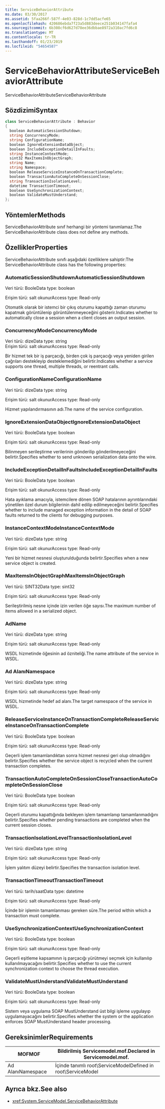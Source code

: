 ```yaml
---
title: ServiceBehaviorAttribute
ms.date: 03/30/2017
ms.assetid: 5faa266f-587f-4e03-828d-1c7dd5acfe65
ms.openlocfilehash: 420686ebda7f23a5d883deece251b034147fafa4
ms.sourcegitcommit: 6b308cf6d627d78ee36dbbae8972a310ac7fd6c8
ms.translationtype: MT
ms.contentlocale: tr-TR
ms.lasthandoff: 01/23/2019
ms.locfileid: "54654587"
---
```

# <a name="servicebehaviorattribute"></a><span data-ttu-id="6f1be-102">ServiceBehaviorAttribute</span><span class="sxs-lookup"><span data-stu-id="6f1be-102">ServiceBehaviorAttribute</span></span>
<span data-ttu-id="6f1be-103">ServiceBehaviorAttribute</span><span class="sxs-lookup"><span data-stu-id="6f1be-103">ServiceBehaviorAttribute</span></span>  
  
## <a name="syntax"></a><span data-ttu-id="6f1be-104">Sözdizimi</span><span class="sxs-lookup"><span data-stu-id="6f1be-104">Syntax</span></span>  
  
```csharp
class ServiceBehaviorAttribute : Behavior  
{  
  boolean AutomaticSessionShutdown;  
  string ConcurrencyMode;  
  string ConfigurationName;  
  boolean IgnoreExtensionDataObject;  
  boolean IncludeExceptionDetailInFaults;  
  string InstanceContextMode;  
  sint32 MaxItemsInObjectGraph;  
  string Name;  
  string Namespace;  
  boolean ReleaseServiceInstanceOnTransactionComplete;  
  boolean TransactionAutoCompleteOnSessionClose;  
  string TransactionIsolationLevel;  
  datetime TransactionTimeout;  
  boolean UseSynchronizationContext;  
  boolean ValidateMustUnderstand;  
};  
```  
  
## <a name="methods"></a><span data-ttu-id="6f1be-105">Yöntemler</span><span class="sxs-lookup"><span data-stu-id="6f1be-105">Methods</span></span>  
 <span data-ttu-id="6f1be-106">ServiceBehaviorAttribute sınıf herhangi bir yöntemi tanımlamaz.</span><span class="sxs-lookup"><span data-stu-id="6f1be-106">The ServiceBehaviorAttribute class does not define any methods.</span></span>  
  
## <a name="properties"></a><span data-ttu-id="6f1be-107">Özellikler</span><span class="sxs-lookup"><span data-stu-id="6f1be-107">Properties</span></span>  
 <span data-ttu-id="6f1be-108">ServiceBehaviorAttribute sınıfı aşağıdaki özelliklere sahiptir:</span><span class="sxs-lookup"><span data-stu-id="6f1be-108">The ServiceBehaviorAttribute class has the following properties:</span></span>  
  
### <a name="automaticsessionshutdown"></a><span data-ttu-id="6f1be-109">AutomaticSessionShutdown</span><span class="sxs-lookup"><span data-stu-id="6f1be-109">AutomaticSessionShutdown</span></span>  
 <span data-ttu-id="6f1be-110">Veri türü: Boole</span><span class="sxs-lookup"><span data-stu-id="6f1be-110">Data type: boolean</span></span>  
  
 <span data-ttu-id="6f1be-111">Erişim türü: salt okunur</span><span class="sxs-lookup"><span data-stu-id="6f1be-111">Access type: Read-only</span></span>  
  
 <span data-ttu-id="6f1be-112">Otomatik olarak bir istemci bir çıkış oturumu kapattığı zaman oturumu kapatmak görüntülenip görüntülenmeyeceğini gösterir.</span><span class="sxs-lookup"><span data-stu-id="6f1be-112">Indicates whether to automatically close a session when a client closes an output session.</span></span>  
  
### <a name="concurrencymode"></a><span data-ttu-id="6f1be-113">ConcurrencyMode</span><span class="sxs-lookup"><span data-stu-id="6f1be-113">ConcurrencyMode</span></span>  
 <span data-ttu-id="6f1be-114">Veri türü: dize</span><span class="sxs-lookup"><span data-stu-id="6f1be-114">Data type: string</span></span>  
<span data-ttu-id="6f1be-115">Erişim türü: salt okunur</span><span class="sxs-lookup"><span data-stu-id="6f1be-115">Access type: Read-only</span></span>  
  
 <span data-ttu-id="6f1be-116">Bir hizmet tek bir iş parçacığı, birden çok iş parçacığı veya yeniden girilen çağrıları destekleyip desteklemediğini belirtir.</span><span class="sxs-lookup"><span data-stu-id="6f1be-116">Indicates whether a service supports one thread, multiple threads, or reentrant calls.</span></span>  
  
### <a name="configurationname"></a><span data-ttu-id="6f1be-117">ConfigurationName</span><span class="sxs-lookup"><span data-stu-id="6f1be-117">ConfigurationName</span></span>  
 <span data-ttu-id="6f1be-118">Veri türü: dize</span><span class="sxs-lookup"><span data-stu-id="6f1be-118">Data type: string</span></span>  
  
 <span data-ttu-id="6f1be-119">Erişim türü: salt okunur</span><span class="sxs-lookup"><span data-stu-id="6f1be-119">Access type: Read-only</span></span>  
  
 <span data-ttu-id="6f1be-120">Hizmet yapılandırmasının adı.</span><span class="sxs-lookup"><span data-stu-id="6f1be-120">The name of the service configuration.</span></span>  
  
### <a name="ignoreextensiondataobject"></a><span data-ttu-id="6f1be-121">IgnoreExtensionDataObject</span><span class="sxs-lookup"><span data-stu-id="6f1be-121">IgnoreExtensionDataObject</span></span>  
 <span data-ttu-id="6f1be-122">Veri türü: Boole</span><span class="sxs-lookup"><span data-stu-id="6f1be-122">Data type: boolean</span></span>  
  
 <span data-ttu-id="6f1be-123">Erişim türü: salt okunur</span><span class="sxs-lookup"><span data-stu-id="6f1be-123">Access type: Read-only</span></span>  
  
 <span data-ttu-id="6f1be-124">Bilinmeyen serileştirme verilerinin gönderilip gönderilmeyeceğini belirtir.</span><span class="sxs-lookup"><span data-stu-id="6f1be-124">Specifies whether to send unknown serialization data onto the wire.</span></span>  
  
### <a name="includeexceptiondetailinfaults"></a><span data-ttu-id="6f1be-125">IncludeExceptionDetailInFaults</span><span class="sxs-lookup"><span data-stu-id="6f1be-125">IncludeExceptionDetailInFaults</span></span>  
 <span data-ttu-id="6f1be-126">Veri türü: Boole</span><span class="sxs-lookup"><span data-stu-id="6f1be-126">Data type: boolean</span></span>  
  
 <span data-ttu-id="6f1be-127">Erişim türü: salt okunur</span><span class="sxs-lookup"><span data-stu-id="6f1be-127">Access type: Read-only</span></span>  
  
 <span data-ttu-id="6f1be-128">Hata ayıklama amacıyla, istemcilere dönen SOAP hatalarının ayrıntılarındaki yönetilen özel durum bilgilerinin dahil edilip edilmeyeceğini belirtir.</span><span class="sxs-lookup"><span data-stu-id="6f1be-128">Specifies whether to include managed exception information in the detail of SOAP faults returned to the clients for debugging purposes.</span></span>  
  
### <a name="instancecontextmode"></a><span data-ttu-id="6f1be-129">InstanceContextMode</span><span class="sxs-lookup"><span data-stu-id="6f1be-129">InstanceContextMode</span></span>  
 <span data-ttu-id="6f1be-130">Veri türü: dize</span><span class="sxs-lookup"><span data-stu-id="6f1be-130">Data type: string</span></span>  
  
 <span data-ttu-id="6f1be-131">Erişim türü: salt okunur</span><span class="sxs-lookup"><span data-stu-id="6f1be-131">Access type: Read-only</span></span>  
  
 <span data-ttu-id="6f1be-132">Yeni bir hizmet nesnesi oluşturulduğunda belirtir.</span><span class="sxs-lookup"><span data-stu-id="6f1be-132">Specifies when a new service object is created.</span></span>  
  
### <a name="maxitemsinobjectgraph"></a><span data-ttu-id="6f1be-133">MaxItemsInObjectGraph</span><span class="sxs-lookup"><span data-stu-id="6f1be-133">MaxItemsInObjectGraph</span></span>  
 <span data-ttu-id="6f1be-134">Veri türü: SINT32</span><span class="sxs-lookup"><span data-stu-id="6f1be-134">Data type: sint32</span></span>  
  
 <span data-ttu-id="6f1be-135">Erişim türü: salt okunur</span><span class="sxs-lookup"><span data-stu-id="6f1be-135">Access type: Read-only</span></span>  
  
 <span data-ttu-id="6f1be-136">Serileştirilmiş nesne içinde izin verilen öğe sayısı.</span><span class="sxs-lookup"><span data-stu-id="6f1be-136">The maximum number of items allowed in a serialized object.</span></span>  
  
### <a name="name"></a><span data-ttu-id="6f1be-137">Ad</span><span class="sxs-lookup"><span data-stu-id="6f1be-137">Name</span></span>  
 <span data-ttu-id="6f1be-138">Veri türü: dize</span><span class="sxs-lookup"><span data-stu-id="6f1be-138">Data type: string</span></span>  
  
 <span data-ttu-id="6f1be-139">Erişim türü: salt okunur</span><span class="sxs-lookup"><span data-stu-id="6f1be-139">Access type: Read-only</span></span>  
  
 <span data-ttu-id="6f1be-140">WSDL hizmetinde öğesinin ad özniteliği.</span><span class="sxs-lookup"><span data-stu-id="6f1be-140">The name attribute of the service in WSDL.</span></span>  
  
### <a name="namespace"></a><span data-ttu-id="6f1be-141">Ad Alanı</span><span class="sxs-lookup"><span data-stu-id="6f1be-141">Namespace</span></span>  
 <span data-ttu-id="6f1be-142">Veri türü: dize</span><span class="sxs-lookup"><span data-stu-id="6f1be-142">Data type: string</span></span>  
  
 <span data-ttu-id="6f1be-143">Erişim türü: salt okunur</span><span class="sxs-lookup"><span data-stu-id="6f1be-143">Access type: Read-only</span></span>  
  
 <span data-ttu-id="6f1be-144">WSDL hizmetinde hedef ad alanı.</span><span class="sxs-lookup"><span data-stu-id="6f1be-144">The target namespace of the service in WSDL.</span></span>  
  
### <a name="releaseserviceinstanceontransactioncomplete"></a><span data-ttu-id="6f1be-145">ReleaseServiceInstanceOnTransactionComplete</span><span class="sxs-lookup"><span data-stu-id="6f1be-145">ReleaseServiceInstanceOnTransactionComplete</span></span>  
 <span data-ttu-id="6f1be-146">Veri türü: Boole</span><span class="sxs-lookup"><span data-stu-id="6f1be-146">Data type: boolean</span></span>  
  
 <span data-ttu-id="6f1be-147">Erişim türü: salt okunur</span><span class="sxs-lookup"><span data-stu-id="6f1be-147">Access type: Read-only</span></span>  
  
 <span data-ttu-id="6f1be-148">Geçerli işlem tamamlandıktan sonra hizmet nesnesi geri olup olmadığını belirtir.</span><span class="sxs-lookup"><span data-stu-id="6f1be-148">Specifies whether the service object is recycled when the current transaction completes.</span></span>  
  
### <a name="transactionautocompleteonsessionclose"></a><span data-ttu-id="6f1be-149">TransactionAutoCompleteOnSessionClose</span><span class="sxs-lookup"><span data-stu-id="6f1be-149">TransactionAutoCompleteOnSessionClose</span></span>  
 <span data-ttu-id="6f1be-150">Veri türü: Boole</span><span class="sxs-lookup"><span data-stu-id="6f1be-150">Data type: boolean</span></span>  
  
 <span data-ttu-id="6f1be-151">Erişim türü: salt okunur</span><span class="sxs-lookup"><span data-stu-id="6f1be-151">Access type: Read-only</span></span>  
  
 <span data-ttu-id="6f1be-152">Geçerli oturumu kapattığında bekleyen işlem tamamlanıp tamamlanmadığını belirtir.</span><span class="sxs-lookup"><span data-stu-id="6f1be-152">Specifies whether pending transactions are completed when the current session closes.</span></span>  
  
### <a name="transactionisolationlevel"></a><span data-ttu-id="6f1be-153">TransactionIsolationLevel</span><span class="sxs-lookup"><span data-stu-id="6f1be-153">TransactionIsolationLevel</span></span>  
 <span data-ttu-id="6f1be-154">Veri türü: dize</span><span class="sxs-lookup"><span data-stu-id="6f1be-154">Data type: string</span></span>  
  
 <span data-ttu-id="6f1be-155">Erişim türü: salt okunur</span><span class="sxs-lookup"><span data-stu-id="6f1be-155">Access type: Read-only</span></span>  
  
 <span data-ttu-id="6f1be-156">İşlem yalıtım düzeyi belirtir.</span><span class="sxs-lookup"><span data-stu-id="6f1be-156">Specifies the transaction isolation level.</span></span>  
  
### <a name="transactiontimeout"></a><span data-ttu-id="6f1be-157">TransactionTimeout</span><span class="sxs-lookup"><span data-stu-id="6f1be-157">TransactionTimeout</span></span>  
 <span data-ttu-id="6f1be-158">Veri türü: tarih/saat</span><span class="sxs-lookup"><span data-stu-id="6f1be-158">Data type: datetime</span></span>  
  
 <span data-ttu-id="6f1be-159">Erişim türü: salt okunur</span><span class="sxs-lookup"><span data-stu-id="6f1be-159">Access type: Read-only</span></span>  
  
 <span data-ttu-id="6f1be-160">İçinde bir işlemin tamamlanması gereken süre.</span><span class="sxs-lookup"><span data-stu-id="6f1be-160">The period within which a transaction must complete.</span></span>  
  
### <a name="usesynchronizationcontext"></a><span data-ttu-id="6f1be-161">UseSynchronizationContext</span><span class="sxs-lookup"><span data-stu-id="6f1be-161">UseSynchronizationContext</span></span>  
 <span data-ttu-id="6f1be-162">Veri türü: Boole</span><span class="sxs-lookup"><span data-stu-id="6f1be-162">Data type: boolean</span></span>  
  
 <span data-ttu-id="6f1be-163">Erişim türü: salt okunur</span><span class="sxs-lookup"><span data-stu-id="6f1be-163">Access type: Read-only</span></span>  
  
 <span data-ttu-id="6f1be-164">Geçerli eşitleme kapsamının iş parçacığı yürütmeyi seçmek için kullanılıp kullanılmayacağını belirtir.</span><span class="sxs-lookup"><span data-stu-id="6f1be-164">Specifies whether to use the current synchronization context to choose the thread execution.</span></span>  
  
### <a name="validatemustunderstand"></a><span data-ttu-id="6f1be-165">ValidateMustUnderstand</span><span class="sxs-lookup"><span data-stu-id="6f1be-165">ValidateMustUnderstand</span></span>  
 <span data-ttu-id="6f1be-166">Veri türü: Boole</span><span class="sxs-lookup"><span data-stu-id="6f1be-166">Data type: boolean</span></span>  
  
 <span data-ttu-id="6f1be-167">Erişim türü: salt okunur</span><span class="sxs-lookup"><span data-stu-id="6f1be-167">Access type: Read-only</span></span>  
  
 <span data-ttu-id="6f1be-168">Sistem veya uygulama SOAP MustUnderstand üst bilgi işleme uygulayıp uygulamayacağını belirtir.</span><span class="sxs-lookup"><span data-stu-id="6f1be-168">Specifies whether the system or the application enforces SOAP MustUnderstand header processing.</span></span>  
  
## <a name="requirements"></a><span data-ttu-id="6f1be-169">Gereksinimler</span><span class="sxs-lookup"><span data-stu-id="6f1be-169">Requirements</span></span>  
  
|<span data-ttu-id="6f1be-170">MOF</span><span class="sxs-lookup"><span data-stu-id="6f1be-170">MOF</span></span>|<span data-ttu-id="6f1be-171">Bildirilmiş Servicemodel.mof.</span><span class="sxs-lookup"><span data-stu-id="6f1be-171">Declared in Servicemodel.mof.</span></span>|  
|---------|-----------------------------------|  
|<span data-ttu-id="6f1be-172">Ad Alanı</span><span class="sxs-lookup"><span data-stu-id="6f1be-172">Namespace</span></span>|<span data-ttu-id="6f1be-173">İçinde tanımlı root\ServiceModel</span><span class="sxs-lookup"><span data-stu-id="6f1be-173">Defined in root\ServiceModel</span></span>|  
  
## <a name="see-also"></a><span data-ttu-id="6f1be-174">Ayrıca bkz.</span><span class="sxs-lookup"><span data-stu-id="6f1be-174">See also</span></span>
- <xref:System.ServiceModel.ServiceBehaviorAttribute>
